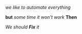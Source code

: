 *we like to automate everything*

**but**
_some time it won't work_
__Then__

_We should **Fix** it_
